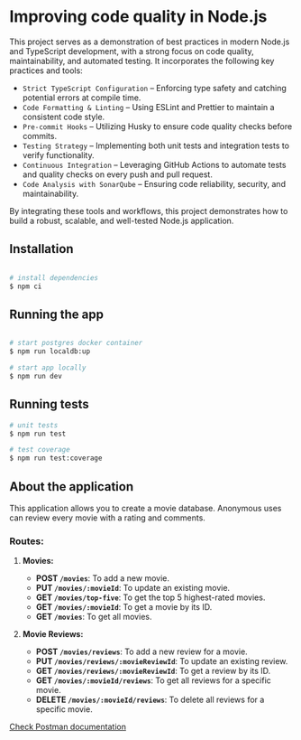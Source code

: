 # Improving code quality in Node.js

This project serves as a demonstration of best practices in modern Node.js and TypeScript development, with a strong focus on code quality, maintainability, and automated testing. It incorporates the following key practices and tools:

- `Strict TypeScript Configuration` – Enforcing type safety and catching potential errors at compile time.
- `Code Formatting & Linting` – Using ESLint and Prettier to maintain a consistent code style.
- `Pre-commit Hooks` – Utilizing Husky to ensure code quality checks before commits.
- `Testing Strategy` – Implementing both unit tests and integration tests to verify functionality.
- `Continuous Integration` – Leveraging GitHub Actions to automate tests and quality checks on every push and pull request.
- `Code Analysis with SonarQube` – Ensuring code reliability, security, and maintainability.

By integrating these tools and workflows, this project demonstrates how to build a robust, scalable, and well-tested Node.js application.

## Installation

```bash

# install dependencies
$ npm ci
```

## Running the app

```bash

# start postgres docker container
$ npm run localdb:up

# start app locally
$ npm run dev

```

## Running tests

```bash
# unit tests
$ npm run test

# test coverage
$ npm run test:coverage
```

## About the application

This application allows you to create a movie database. Anonymous uses can review every movie with a rating and comments.

### Routes:

1. **Movies:**

   - **POST `/movies`**: To add a new movie.
   - **PUT `/movies/:movieId`**: To update an existing movie.
   - **GET `/movies/top-five`**: To get the top 5 highest-rated movies.
   - **GET `/movies/:movieId`**: To get a movie by its ID.
   - **GET `/movies`**: To get all movies.

2. **Movie Reviews:**
   - **POST `/movies/reviews`**: To add a new review for a movie.
   - **PUT `/movies/reviews/:movieReviewId`**: To update an existing review.
   - **GET `/movies/reviews/:movieReviewId`**: To get a review by its ID.
   - **GET `/movies/:movieId/reviews`**: To get all reviews for a specific movie.
   - **DELETE `/movies/:movieId/reviews`**: To delete all reviews for a specific movie.

[Check Postman documentation](https://documenter.getpostman.com/view/818109/2sAYX9ogPD)
